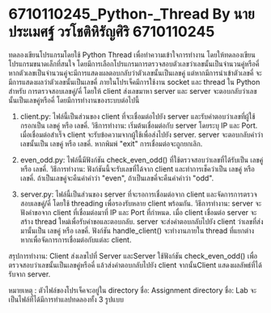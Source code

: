 # 6710110245_Python-_Thread By นายประเมศฐ์ วรโชติหิรัญศิริ 6710110245
  ทดลองเขียนโปรแกรมโดยใช้ Python Thread เพื่อทำความเข้าใจการทำงาน โดยให้ทดลองเขียนโปรแกรมขนาดเล็กที่สนใจ
โดยมีการเลือกโปรแกรมการตรวจสอบตัวเลขว่าเลขนั้นเป็นจำนวนคู่หรือคี่
หากตัวเลขเป็นจำนวนคู่จะมีการแสดงผลตอบกลับว่าตัวเลขนั้นเป็นเลขคู่ แต่หากมีการนำเข้าตัวเลขคี่ จะมีการแสดงผลว่าตัวเลขนั้นเป็นเลขคี่ ภายในโปรเจ็คมีการใช้งาน socket และ thread ใน Python สำหรับ การตรวจสอบเลขคู่/คี่ โดยให้ client ส่งเลขมาหา server และ server จะตอบกลับว่าเลขนั้นเป็นเลขคู่หรือคี่ โดยมีการทำงานของระบบต่อไปนี้
1. client.py:
ไฟล์นี้เป็นส่วนของ client ที่จะเชื่อมต่อไปยัง server และรับคำตอบว่าเลขที่ผู้ใช้กรอกเป็น เลขคู่ หรือ เลขคี่.
วิธีการทำงาน:
เริ่มต้นเชื่อมต่อกับ server โดยระบุ IP และ Port.
เมื่อเชื่อมต่อสำเร็จ client จะรับข้อความจากผู้ใช้เพื่อส่งไปยัง server.
server จะตอบกลับคำว่าเลขนั้นเป็น เลขคู่ หรือ เลขคี่.
หากพิมพ์ "exit" การเชื่อมต่อจะถูกยกเลิก.

2. even_odd.py:
ไฟล์นี้มีฟังก์ชัน check_even_odd() ที่ใช้ตรวจสอบว่าเลขที่ได้รับเป็น เลขคู่ หรือ เลขคี่.
วิธีการทำงาน:
ฟังก์ชันนี้จะรับเลขที่ได้จาก client และทำการเช็คว่าเป็น เลขคู่ หรือ เลขคี่.
ถ้าเป็นเลขคู่จะคืนค่าคำว่า "even", ถ้าเป็นเลขคี่จะคืนค่าคำว่า "odd".

3. server.py:
ไฟล์นี้เป็นส่วนของ server ที่จะรอการเชื่อมต่อจาก client และจัดการการตรวจสอบเลขคู่/คี่ โดยใช้ threading เพื่อรองรับหลาย client พร้อมกัน.
วิธีการทำงาน:
server จะฟังคำขอจาก client ที่เชื่อมต่อมาที่ IP และ Port ที่กำหนด.
เมื่อ client เชื่อมต่อ server จะสร้าง thread ใหม่เพื่อรับคำขอและตอบกลับ.
server จะส่งคำตอบกลับไปยัง client ว่าเลขที่ส่งมานั้นเป็น เลขคู่ หรือ เลขคี่.
ฟังก์ชัน handle_client() จะทำงานภายใน thread ที่แยกต่างหากเพื่อจัดการการเชื่อมต่อกับแต่ละ client.

สรุปการทำงาน: Client ส่งเลขไปที่ Server และServer ใช้ฟังก์ชัน check_even_odd() เพื่อตรวจสอบว่าเลขนั้นเป็นเลขคู่หรือคี่ แล้วส่งคำตอบกลับไปยัง client จากนั้นClient แสดงผลลัพธ์ที่ได้รับจาก server.

หมายเหตุ : ตัวไฟล์ของโปรเจ็คจะอยู่ใน directory ชื่อ: Assignment
          directory ชื่อ: Lab จะเป็นไฟล์ที่ได้มีการทำแลปทดลองทั้ง 3 รูปแบบ

